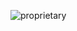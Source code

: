 ![proprietary](https://user-images.githubusercontent.com/58243358/214484109-5740fb72-aeec-4cc3-8fec-c817e8876a03.png)
